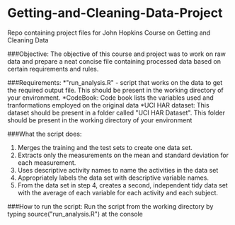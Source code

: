 Getting-and-Cleaning-Data-Project
=================================

Repo containing project files for John Hopkins Course on Getting and Cleaning Data

###Objective:
The objective of this course and project was to work on raw data and prepare a neat concise file containing processed data based on certain requirements and rules.

###Requirements:
*"run_analysis.R" - script that works on the data to get the required output file. This should be present in the working directory of your environment.
*CodeBook: Code book lists the variables used and tranformations employed on the original data
*UCI HAR dataset: This dataset should be present in a folder called "UCI HAR Dataset". This folder should be present in the working directory of your environment

###What the script does:
1. Merges the training and the test sets to create one data set.
2. Extracts only the measurements on the mean and standard deviation for each measurement. 
3. Uses descriptive activity names to name the activities in the data set
4. Appropriately labels the data set with descriptive variable names. 
5. From the data set in step 4, creates a second, independent tidy data set with the average of each variable for each activity and each subject.

###How to run the script:
Run the script from the working directory by typing source("run_analysis.R") at the console


 
